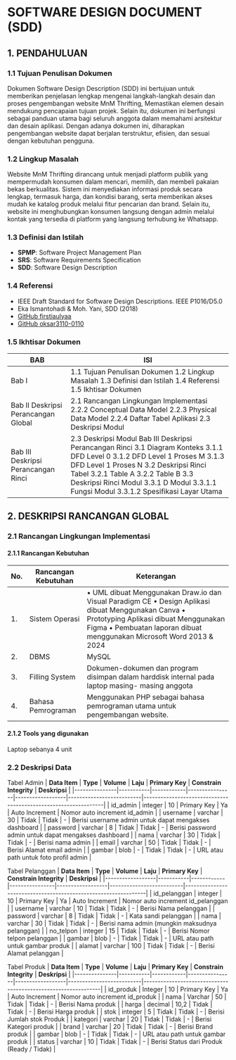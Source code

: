 # SOFTWARE DESIGN DOCUMENT (SDD)

## 1. PENDAHULUAN

### 1.1 Tujuan Penulisan Dokumen
Dokumen Software Design Description (SDD) ini bertujuan untuk memberikan penjelasan lengkap mengenai langkah-langkah desain dan proses pengembangan website MnM Thrifting, Memastikan elemen desain mendukung pencapaian tujuan projek. Selain itu, dokumen ini berfungsi sebagai panduan utama bagi seluruh anggota dalam memahami arsitektur dan desain aplikasi. Dengan adanya dokumen ini, diharapkan pengembangan website dapat berjalan terstruktur, efisien, dan sesuai dengan kebutuhan pengguna.

### 1.2 Lingkup Masalah
Website MnM Thrifting dirancang untuk menjadi platform publik yang mempermudah konsumen dalam mencari, memilih, dan membeli pakaian bekas berkualitas. Sistem ini menyediakan informasi produk secara lengkap, termasuk harga, dan kondisi barang, serta memberikan akses mudah ke katalog produk melalui fitur pencarian dan brand. Selain itu, website ini menghubungkan konsumen langsung dengan admin melalui kontak yang tersedia di platform yang langsung terhubung ke Whatsapp.

### 1.3 Definisi dan Istilah
- **SPMP**: Software Project Management Plan  
- **SRS**: Software Requirements Specification  
- **SDD**: Software Design Description  

### 1.4 Referensi
- IEEE Draft Standard for Software Design Descriptions. IEEE P1016/D5.0  
- Eka Ismantohadi & Moh. Yani, SDD (2018)  
- [GitHub firstiaulyaa](https://github.com/firstiaulyaa/RPL-D-5/blob/master/SDD.md)  
- [GitHub oksar3110-0110](https://github.com/oksar3110-0110/RPL-D-7/blob/master/SDD.md)

### 1.5 Ikhtisar Dokumen
| BAB                                 	| ISI                                                                                                                                                                                                                                                                                                    	|
|-------------------------------------	|--------------------------------------------------------------------------------------------------------------------------------------------------------------------------------------------------------------------------------------------------------------------------------------------------------	|
| Bab I                               	| 1.1 Tujuan Penulisan Dokumen 1.2 Lingkup Masalah 1.3 Definisi dan Istilah 1.4 Referensi 1.5 Ikhtisar Dokumen                                                                                                                                                                                           	|
| Bab II Deskripsi Perancangan Global 	| 2.1 Rancangan Lingkungan Implementasi 2.2.2 Conceptual Data Model 2.2.3 Physical Data Model 2.2.4 Daftar Tabel Aplikasi 2.3 Deskripsi Modul                                                                                                                                                            	|
| Bab III Deskripsi Perancangan Rinci 	| 2.3 Deskripsi Modul Bab III Deskripsi Perancangan Rinci 3.1 Diagram Konteks 3.1.1 DFD Level 0 3.1.2 DFD Level 1 Proses M 3.1.3 DFD Level 1 Proses N 3.2 Deskripsi Rinci Tabel 3.2.1 Table A 3.2.2 Table B 3.3 Deskripsi Rinci Modul 3.3.1 D Modul 3.3.1.1 Fungsi Modul 3.3.1.2 Spesifikasi Layar Utama 	|

## 2. DESKRIPSI RANCANGAN GLOBAL
### 2.1 Rancangan Lingkungan Implementasi
#### 2.1.1 Rancangan Kebutuhan
| No. 	| Rancangan Kebutuhan 	| Keterangan                                                                                                                                                                                                            	|
|-----	|---------------------	|-----------------------------------------------------------------------------------------------------------------------------------------------------------------------------------------------------------------------	|
| 1.  	| Sistem Operasi      	| • UML dibuat Menggunakan Draw.io dan Visual  Paradigm CE • Design Aplikasi dibuat Menggunakan Canva • Prototyping Aplikasi dibuat Menggunakan Figma • Pembuatan laporan dibuat menggunakan Microsoft Word 2013 & 2024 	|
| 2.  	| DBMS                	| MySQL                                                                                                                                                                                                                 	|
| 3.  	| Filling System      	| Dokumen-dokumen dan program disimpan dalam harddisk internal pada laptop masing- masing anggota                                                                                                                       	|
| 4.  	| Bahasa Pemrograman  	| Menggunakan PHP sebagai bahasa pemrograman utama untuk pengembangan website.                                                                                                                                          	|

#### 2.1.2 Tools yang digunakan
Laptop sebanya 4 unit

### 2.2 Deskripsi Data
Tabel Admin
| **Data Item** | **Type**  | **Volume** | **Laju**       | **Primary Key** | **Constrain Integrity** | **Deskripsi**                                                  |
|---------------|-----------|------------|----------------|------------------|--------------------------|----------------------------------------------------------------|
| id_admin      | integer   | 10         | Primary Key    | Ya               | Auto Increment           | Nomor auto increment id_admin                                  |
| username      | varchar   | 30         | Tidak          | Tidak            | -                        | Berisi username admin untuk dapat mengakses dashboard          |
| password      | varchar   | 8          | Tidak          | Tidak            | -                        | Berisi password admin untuk dapat mengakses dashboard          |
| nama          | varchar   | 30         | Tidak          | Tidak            | -                        | Berisi nama admin                                              |
| email         | varchar   | 50         | Tidak          | Tidak            | -                        | Berisi Alamat email admin                                      |
| gambar        | blob      | -          | Tidak          | Tidak            | -                        | URL atau path untuk foto profil admin                          |

Tabel Pelanggan
| **Data Item**    | **Type**  | **Volume** | **Laju**       | **Primary Key** | **Constrain Integrity** | **Deskripsi**                                                  |
|------------------|-----------|------------|----------------|------------------|--------------------------|----------------------------------------------------------------|
| id_pelanggan     | integer   | 10         | Primary Key    | Ya               | Auto Increment           | Nomor auto increment id_pelanggan                              |
| username         | varchar   | 10         | Tidak          | Tidak            | -                        | Berisi Nama pelanggan                                           |
| password         | varchar   | 8          | Tidak          | Tidak            | -                        | Kata sandi pelanggan                                            |
| nama             | varchar   | 30         | Tidak          | Tidak            | -                        | Berisi nama admin (mungkin maksudnya pelanggan)                |
| no_telpon        | integer   | 15         | Tidak          | Tidak            | -                        | Berisi Nomor telpon pelanggan                                   |
| gambar           | blob      | -          | Tidak          | Tidak            | -                        | URL atau path untuk gambar produk                               |
| alamat           | varchar   | 100        | Tidak          | Tidak            | -                        | Berisi Alamat pelanggan                                         |

Tabel Produk
| **Data Item** | **Type**  | **Volume** | **Laju**       | **Primary Key** | **Constrain Integrity** | **Deskripsi**                                                 |
|---------------|-----------|------------|----------------|------------------|--------------------------|---------------------------------------------------------------|
| id_produk     | Integer   | 10         | Primary Key    | Ya               | Auto Increment           | Nomor auto increment id_produk                                |
| nama          | Varchar   | 50         | Tidak          | Tidak            | -                        | Berisi Nama produk                                             |
| harga         | decimal   | 10,2       | Tidak          | Tidak            | -                        | Berisi Harga produk                                            |
| stok          | integer   | 5          | Tidak          | Tidak            | -                        | Berisi Jumlah stok Produk                                      |
| kategori      | varchar   | 20         | Tidak          | Tidak            | -                        | Berisi Kategori produk                                         |
| brand         | varchar   | 20         | Tidak          | Tidak            | -                        | Berisi Brand produk                                            |
| gambar        | blob      | -          | Tidak          | Tidak            | -                        | URL atau path untuk gambar produk                             |
| status        | varchar   | 10         | Tidak          | Tidak            | -                        | Berisi Status dari Produk (Ready / Tidak)                      |
